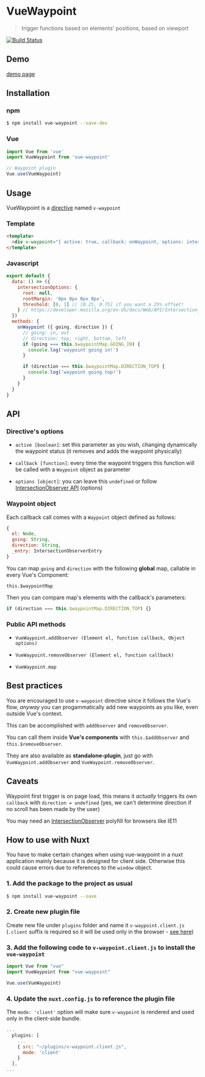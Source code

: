 # VueWaypoint

> trigger functions based on elements' positions, based on viewport

[![Build Status](https://travis-ci.org/scaccogatto/vue-waypoint.svg?branch=master)](https://travis-ci.org/scaccogatto/vue-waypoint)

## Demo
[demo page](https://scaccogatto.github.io/vue-waypoint/)

## Installation

### npm

```bash
$ npm install vue-waypoint --save-dev
```

### Vue

```js
import Vue from 'vue'
import VueWaypoint from 'vue-waypoint'

// Waypoint plugin
Vue.use(VueWaypoint)
```

## Usage

VueWaypoint is a [directive](https://vuejs.org/v2/guide/syntax.html#Directives) named `v-waypoint`

### Template

```html
<template>
  <div v-waypoint="{ active: true, callback: onWaypoint, options: intersectionOptions }"></div>
</template>

```

### Javascript

```js
export default {
  data: () => ({
    intersectionOptions: {
      root: null,
      rootMargin: '0px 0px 0px 0px',
      threshold: [0, 1] // [0.25, 0.75] if you want a 25% offset!
    } // https://developer.mozilla.org/en-US/docs/Web/API/Intersection_Observer_API
  })
  methods: {
    onWaypoint ({ going, direction }) {
      // going: in, out
      // direction: top, right, bottom, left
      if (going === this.$waypointMap.GOING_IN) {
        console.log('waypoint going in!')
      }

      if (direction === this.$waypointMap.DIRECTION_TOP) {
        console.log('waypoint going top!')
      }
    }
  }
}
```

## API

### Directive's options

- `active [boolean]`: set this parameter as you wish, changing dynamically the waypoint status (it removes and adds the waypoint physically)

- `callback [function]`: every time the waypoint triggers this function will be called with a `Waypoint` object as parameter

- `options [object]`: you can leave this `undefined` or follow [IntersectionObserver API](https://developer.mozilla.org/en-US/docs/Web/API/Intersection_Observer_API) (options)

### Waypoint object

Each callback call comes with a `Waypoint` object defined as follows:

```js
{
  el: Node,
  going: String,
  direction: String,
  _entry: IntersectionObserverEntry
}
```

You can map `going` and `direction` with the following **global** map, callable in every Vue's Component:

`this.$waypointMap`

Then you can compare map's elements with the callback's parameters:

```js
if (direction === this.$waypointMap.DIRECTION_TOP) {}
```

### Public API methods

- `VueWaypoint.addObserver (Element el, function callback, Object options)`

- `VueWaypoint.removeObserver (Element el, function callback)`

- `VueWaypoint.map`

## Best practices

You are encouraged to use `v-waypoint` directive since it follows the Vue's flow, *anyway* you can progammatically add new waypoints as you like, even outside Vue's context.

This can be accomplished with `addObserver` and `removeObserver`.

You can call them inside **Vue's components** with `this.$addObserver` and `this.$removeObserver`.

They are also available as **standalone-plugin**, just go with `VueWaypoint.addObserver` and `VueWaypoint.removeObserver`.

## Caveats

Waypoint first trigger is on page load, this means it *actually* triggers its own `callback` with `direction = undefined` (yes, we can't determine direction if no scroll has been made by the user)

You may need an [IntersectionObserver](https://github.com/w3c/IntersectionObserver/tree/master/polyfill) polyfill for browsers like IE11

## How to use with Nuxt

You have to make certain changes when using vue-waypoint in a nuxt application mainly because it is designed for client side. Otherwise this could cause errors due to references to the `window` object.

### 1. Add the package to the project as usual

```bash
$ npm install vue-waypoint --save
```

### 2. Create new plugin file
Create new file under `plugins` folder and name it `v-waypoint.client.js` (`.client` suffix is required so it will be used only in the browser - [see here](https://nuxtjs.org/guide/plugins/#client-side-only))

### 3. Add the following code to `v-waypoint.client.js` to install the `vue-waypoint`

```js
import Vue from "vue"
import VueWaypoint from "vue-waypoint"

Vue.use(VueWaypoint)
```

### 4. Update the `nuxt.config.js` to reference the plugin file
The `mode: 'client'` option will make sure `v-waypoint` is rendered and used only in the client-side bundle.
```js
...
  plugins: [    
    ...
    { src: "~/plugins/v-waypoint.client.js",
      mode: 'client'
    }
  ],
...
```
